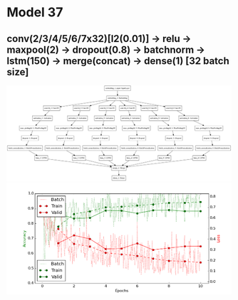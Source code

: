 # Model 37
## conv(2/3/4/5/6/7x32)[l2(0.01)] -> relu -> maxpool(2) -> dropout(0.8) -> batchnorm -> lstm(150) -> merge(concat) -> dense(1)  [32 batch size]
![diagram](https://github.com/ayenter/imdb_mud/blob/master/model_37/m37_diagram.png)
![graph](https://github.com/ayenter/imdb_mud/blob/master/model_37/m37_r1_e10_graph.png)